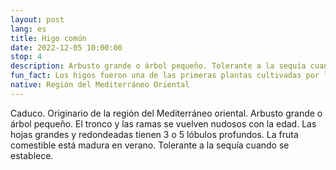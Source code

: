 ```yaml
---
layout: post
lang: es
title: Higo común
date: 2022-12-05 10:00:00
stop: 4
description: Arbusto grande o árbol pequeño. Tolerante a la sequía cuando se establece.
fun_fact: Los higos fueron una de las primeras plantas cultivadas por los humanos, y se encontraron fósiles de higos en Gilgal I, un pueblo neolítico temprano.
native: Región del Mediterráneo Oriental
---
```

Caduco. Originario de la región del Mediterráneo oriental. Arbusto grande o árbol pequeño. El tronco y las ramas se vuelven nudosos con la edad. Las hojas grandes y redondeadas tienen 3 o 5 lóbulos profundos. La fruta comestible está madura en verano. Tolerante a la sequía cuando se establece.
